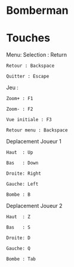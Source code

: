 Bomberman
=========
Touches
=========
Menu:
	Selection : Return
	
	Retour : Backspace
	
	Quitter : Escape
Jeu :

	Zoom+ : F1

	Zoom- : F2

	Vue initiale : F3
	
	Retour menu : Backspace


Deplacement Joueur 1

	Haut  : Up

	Bas   : Down

	Droite: Right

	Gauche: Left

	Bombe : B

Deplacement Joueur 2

	Haut  : Z

	Bas   : S

	Droite: D

	Gauche: Q

	Bombe : Tab


